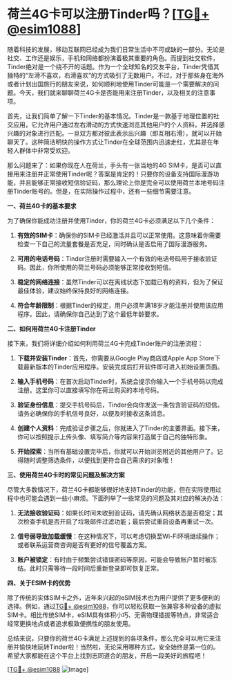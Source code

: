 # 荷兰4G卡可以注册Tinder吗？[[TG💪+ @esim1088](https://t.me/s/esim1088)]

随着科技的发展，移动互联网已经成为我们日常生活中不可或缺的一部分。无论是社交、工作还是娱乐，手机和网络都扮演着极其重要的角色。而提到社交软件，Tinder绝对是一个绕不开的话题。作为一个全球知名的交友平台，Tinder凭借其独特的“左滑不喜欢，右滑喜欢”的方式吸引了无数用户。不过，对于那些身在海外或者计划出国旅行的朋友来说，如何顺利地使用Tinder可能是一个需要解决的问题。今天，我们就来聊聊荷兰4G卡是否能用来注册Tinder，以及相关的注意事项。

首先，让我们简单了解一下Tinder的基本情况。Tinder是一款基于地理位置的社交应用，它允许用户通过左右滑动的方式快速浏览其他用户的个人资料，并选择感兴趣的对象进行匹配。一旦双方都对彼此表示出兴趣（即互相右滑），就可以开始聊天了。这种简洁明快的操作方式让Tinder在全球范围内迅速走红，尤其是在年轻人群体中非常受欢迎。

那么问题来了：如果你现在人在荷兰，手头有一张当地的4G SIM卡，是否可以直接用来注册并正常使用Tinder呢？答案是肯定的！只要你的设备支持国际漫游功能，并且能够正常接收短信验证码，那么理论上你是完全可以使用荷兰本地号码注册Tinder账号的。但是，在实际操作过程中，还有一些细节需要注意。

**一、荷兰4G卡的基本要求**

为了确保你能成功注册并使用Tinder，你的荷兰4G卡必须满足以下几个条件：

1. **有效的SIM卡**：确保你的SIM卡已经激活并且可以正常使用。这意味着你需要检查一下自己的流量套餐是否充足，同时确认是否启用了国际漫游服务。

2. **可用的电话号码**：Tinder注册时需要输入一个有效的电话号码用于接收验证码。因此，你所使用的荷兰号码必须能够正常接收到短信。

3. **稳定的网络连接**：虽然Tinder可以在离线状态下加载已有的资料，但为了保证最佳体验，建议始终保持良好的网络连接。

4. **符合年龄限制**：根据Tinder的规定，用户必须年满18岁才能注册并使用该应用程序。因此，请确保你自己达到了这个最低年龄要求。

**二、如何用荷兰4G卡注册Tinder**

接下来，我们将详细介绍如何利用荷兰4G卡完成Tinder账户的注册流程：

1. **下载并安装Tinder**：首先，你需要从Google Play商店或Apple App Store下载最新版本的Tinder应用程序。安装完成后打开软件即可进入初始设置页面。

2. **输入手机号码**：在首次启动Tinder时，系统会提示你输入一个手机号码以完成注册。这里你可以直接填写你在荷兰购买的本地号码。

3. **验证身份信息**：提交手机号码后，Tinder会向你发送一条包含验证码的短信。请务必确保你的手机信号良好，以便及时接收这条消息。

4. **创建个人资料**：完成验证步骤之后，你就进入了Tinder的主要界面。接下来，你可以按照提示上传头像、填写简介等内容来打造属于自己的独特形象。

5. **开始探索**：当所有基础设置完毕后，你就可以开始浏览附近的其他用户了。记得随时调整筛选条件，以便找到更符合自己需求的对象哦！

**三、使用荷兰4G卡时的常见问题及解决方案**

尽管大多数情况下，荷兰4G卡都能够很好地支持Tinder的功能，但在实际使用过程中也可能会遇到一些小麻烦。下面列举了一些常见的问题及其对应的解决办法：

1. **无法接收验证码**：如果长时间未收到验证码，请先确认网络状态是否稳定；其次检查手机是否开启了垃圾邮件过滤功能；最后尝试重启设备再重试一次。

2. **信号弱导致加载缓慢**：在这种情况下，可以考虑切换至Wi-Fi环境继续操作；或者联系运营商咨询是否有更好的信号覆盖方案。

3. **账户被锁定**：有时由于频繁尝试错误密码等原因，可能会导致账户暂时被冻结。此时只需等待一段时间后重新登录即可恢复正常。

**四、关于ESIM卡的优势**

除了传统的实体SIM卡之外，近年来兴起的eSIM技术也为用户提供了更多便利的选择。例如，通过[TG💪+ @esim1088](https://t.me/s/esim1088)，你可以轻松获取一张兼容多种设备的虚拟SIM卡。相比传统SIM卡，eSIM具有体积小巧、无需物理插拔等特点，非常适合经常更换地点或者追求极致便携性的朋友使用。

总结来说，只要你的荷兰4G卡满足上述提到的各项条件，那么完全可以用它来注册并愉快地玩转Tinder啦！当然啦，无论采用哪种方式，安全始终是第一位的。希望大家都能在这个平台上找到志同道合的朋友，开启一段美好的旅程吧！

[[TG💪+ @esim1088](https://t.me/s/esim1088) ![Image](https://i.postimg.cc/4NQfJmqS/Snipaste-2025-05-13-00-14-12.png)]